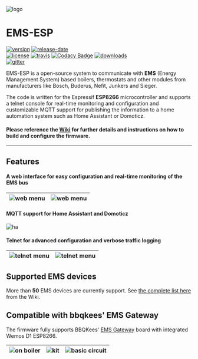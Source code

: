 ![logo](https://github.com/proddy/EMS-ESP/raw/master/doc/ems%20gateway/logo-proddy-fw.jpg)
# EMS-ESP

[![version](https://img.shields.io/github/release/proddy/EMS-ESP.svg?label=Latest%20Release)](https://github.com/proddy/EMS-ESP/blob/master/CHANGELOG.md)
[![release-date](https://img.shields.io/github/release-date/proddy/EMS-ESP.svg?label=Released)](https://github.com/proddy/EMS-ESP/commits/master)
<br />
[![license](https://img.shields.io/github/license/proddy/EMS-ESP.svg)](LICENSE)
[![travis](https://travis-ci.com/proddy/EMS-ESP.svg?branch=master)](https://travis-ci.com/proddy/EMS-ESP)
[![Codacy Badge](https://api.codacy.com/project/badge/Grade/b8880625bdf841d4adb2829732030887)](https://app.codacy.com/app/proddy/EMS-ESP?utm_source=github.com&utm_medium=referral&utm_content=proddy/EMS-ESP&utm_campaign=Badge_Grade_Settings)
[![downloads](https://img.shields.io/github/downloads/proddy/EMS-ESP/total.svg)](https://github.com/proddy/EMS-ESP/releases)
<br />
[![gitter](https://img.shields.io/gitter/room/EMS-ESP/EMS-ESP.svg)](https://gitter.im/EMS-ESP/community)

EMS-ESP is a open-source system to communicate with **EMS** (Energy Management System) based boilers, thermostats and other modules from manufacturers like Bosch, Buderus, Nefit, Junkers and Sieger.

The code is written for the Espressif **ESP8266** microcontroller and supports a telnet console for real-time monitoring and configuration and customizable MQTT support for publishing the information to a home automation system such as Home Assistant or Domoticz.

####  Please reference the [Wiki](https://github.com/proddy/EMS-ESP/wiki) for further details and instructions on how to build and configure the firmware.

---

## Features

#### A web interface for easy configuration and real-time monitoring of the EMS bus

| ![web menu](https://github.com/proddy/EMS-ESP/raw/master/doc/web/system_status.PNG) | ![web menu](https://github.com/proddy/EMS-ESP/raw/master/doc/web/ems_dashboard.PNG) |
| -------------------------------------------------------- | ---------------------------------------------------------- |

#### MQTT support for Home Assistant and Domoticz

![ha](https://github.com/proddy/EMS-ESP/raw/master/doc/home%20assistant/ha.png)

#### Telnet for advanced configuration and verbose traffic logging

| ![telnet menu](https://github.com/proddy/EMS-ESP/raw/master/doc/telnet/telnet_menu.jpg) | ![telnet menu](https://github.com/proddy/EMS-ESP/raw/master/doc/telnet/telnet_stats.PNG) |
| ------------------------------------------------------------ | -------------------------------------------------------- |

## Supported EMS devices

More than **50** EMS devices are currently support. See [the complete list here](https://github.com/proddy/EMS-ESP/wiki/Supported-EMS-Devices) from the Wiki.

## Compatible with bbqkees' EMS Gateway

The firmware fully supports BBQKees' [EMS Gateway](https://shop.hotgoodies.nl/ems/) board with integrated Wemos D1 ESP8266.

| ![on boiler](https://github.com/proddy/EMS-ESP/raw/master/doc/ems%20gateway/on-boiler.jpg) | ![kit](https://github.com/proddy/EMS-ESP/raw/master/doc/ems%20gateway/ems-kit-2.jpg) | ![basic circuit](https://github.com/proddy/EMS-ESP/raw/master/doc/ems%20gateway/ems-board-white.jpg) |
| ------------------------------------------------------------------------------------------ | ------------------------------------------------------------------------------------ | ---------------------------------------------------------------------------------------------------- |

